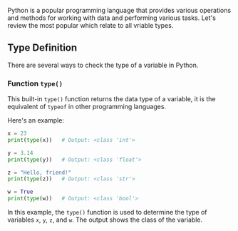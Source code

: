 Python is a popular programming language that provides various operations and methods for working with data and performing various tasks. Let's review the most popular which relate to all vriable types.

## Type Definition

There are several ways to check the type of a variable in Python.

### Function `type()`

This built-in `type()` function returns the data type of a variable, it is the equivalent of `typeof` in other programming languages.

Here's an example:

```python
x = 23
print(type(x))   # Output: <class 'int'>

y = 3.14
print(type(y))   # Output: <class 'float'>

z = "Hello, friend!"
print(type(z))   # Output: <class 'str'>

w = True
print(type(w))   # Output: <class 'bool'>
```

In this example, the `type()` function is used to determine the type of variables `x`, `y`, `z`, and `w`. The output shows the class of the variable.
